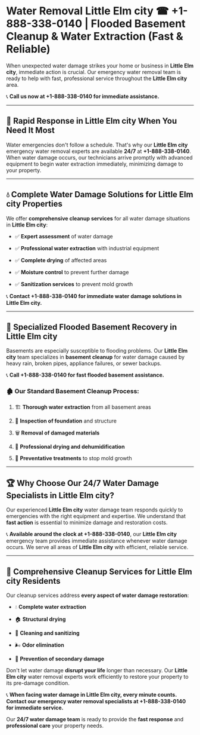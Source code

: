 # Water Removal Little Elm city ☎ +1-888-338-0140 | Flooded Basement Cleanup & Water Extraction (Fast & Reliable)

When unexpected water damage strikes your home or business in **Little Elm city**, immediate action is crucial. Our emergency water removal team is ready to help with fast, professional service throughout the **Little Elm city** area. 

📞 **Call us now at +1-888-338-0140 for immediate assistance.**
---
## 🚀 Rapid Response in Little Elm city When You Need It Most
Water emergencies don't follow a schedule. That's why our **Little Elm city** emergency water removal experts are available **24/7** at **+1-888-338-0140**. When water damage occurs, our technicians arrive promptly with advanced equipment to begin water extraction immediately, minimizing damage to your property.
---
## 💧 Complete Water Damage Solutions for Little Elm city Properties
We offer **comprehensive cleanup services** for all water damage situations in **Little Elm city**:
- ✅ **Expert assessment** of water damage  
- ✅ **Professional water extraction** with industrial equipment  
- ✅ **Complete drying** of affected areas  
- ✅ **Moisture control** to prevent further damage  
- ✅ **Sanitization services** to prevent mold growth  
📞 **Contact +1-888-338-0140 for immediate water damage solutions in Little Elm city.**
---
## 🌊 Specialized Flooded Basement Recovery in Little Elm city
Basements are especially susceptible to flooding problems. Our **Little Elm city** team specializes in **basement cleanup** for water damage caused by heavy rain, broken pipes, appliance failures, or sewer backups. 
📞 **Call +1-888-338-0140 for fast flooded basement assistance.**
### 🏚️ Our Standard Basement Cleanup Process:
1. 🏗️ **Thorough water extraction** from all basement areas  
2. 🔎 **Inspection of foundation** and structure  
3. 🗑️ **Removal of damaged materials**  
4. 💨 **Professional drying and dehumidification**  
5. 🚫 **Preventative treatments** to stop mold growth  
---
## 🏆 Why Choose Our 24/7 Water Damage Specialists in Little Elm city?
Our experienced **Little Elm city** water damage team responds quickly to emergencies with the right equipment and expertise. We understand that **fast action** is essential to minimize damage and restoration costs.
📞 **Available around the clock at +1-888-338-0140**, our **Little Elm city** emergency team provides immediate assistance whenever water damage occurs. We serve all areas of **Little Elm city** with efficient, reliable service.
---
## 🧹 Comprehensive Cleanup Services for Little Elm city Residents
Our cleanup services address **every aspect of water damage restoration**:
- 💧 **Complete water extraction**  
- 🏠 **Structural drying**  
- 🧼 **Cleaning and sanitizing**  
- 🌬️ **Odor elimination**  
- 🚫 **Prevention of secondary damage**  
Don't let water damage **disrupt your life** longer than necessary. Our **Little Elm city** water removal experts work efficiently to restore your property to its pre-damage condition.
📞 **When facing water damage in Little Elm city, every minute counts. Contact our emergency water removal specialists at +1-888-338-0140 for immediate service.**
Our **24/7 water damage team** is ready to provide the **fast response** and **professional care** your property needs.
